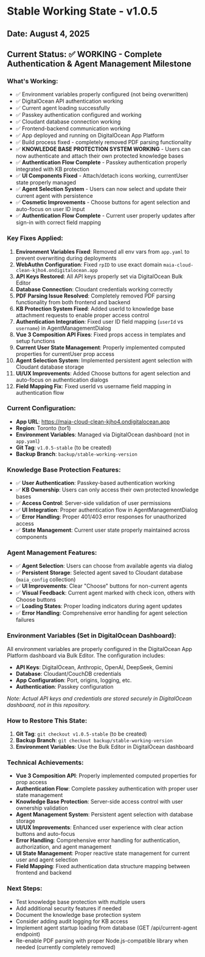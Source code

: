 # Stable Working State - v1.0.5

## Date: August 4, 2025

## Current Status: ✅ WORKING - Complete Authentication & Agent Management Milestone

### What's Working:
- ✅ Environment variables properly configured (not being overwritten)
- ✅ DigitalOcean API authentication working
- ✅ Current agent loading successfully
- ✅ Passkey authentication configured and working
- ✅ Cloudant database connection working
- ✅ Frontend-backend communication working
- ✅ App deployed and running on DigitalOcean App Platform
- ✅ Build process fixed - completely removed PDF parsing functionality
- ✅ **KNOWLEDGE BASE PROTECTION SYSTEM WORKING** - Users can now authenticate and attach their own protected knowledge bases
- ✅ **Authentication Flow Complete** - Passkey authentication properly integrated with KB protection
- ✅ **UI Components Fixed** - Attach/detach icons working, currentUser state properly managed
- ✅ **Agent Selection System** - Users can now select and update their current agent with persistence
- ✅ **Cosmetic Improvements** - Choose buttons for agent selection and auto-focus on user ID input
- ✅ **Authentication Flow Complete** - Current user properly updates after sign-in with correct field mapping

### Key Fixes Applied:
1. **Environment Variables Fixed**: Removed all env vars from `app.yaml` to prevent overwriting during deployments
2. **WebAuthn Configuration**: Fixed `rpID` to use exact domain `maia-cloud-clean-kjho4.ondigitalocean.app`
3. **API Keys Restored**: All API keys properly set via DigitalOcean Bulk Editor
4. **Database Connection**: Cloudant credentials working correctly
5. **PDF Parsing Issue Resolved**: Completely removed PDF parsing functionality from both frontend and backend
6. **KB Protection System Fixed**: Added userId to knowledge base attachment requests to enable proper access control
7. **Authentication Integration**: Fixed user ID field mapping (`userId` vs `username`) in AgentManagementDialog
8. **Vue 3 Composition API Fixes**: Fixed props access in templates and setup functions
9. **Current User State Management**: Properly implemented computed properties for currentUser prop access
10. **Agent Selection System**: Implemented persistent agent selection with Cloudant database storage
11. **UI/UX Improvements**: Added Choose buttons for agent selection and auto-focus on authentication dialogs
12. **Field Mapping Fix**: Fixed userId vs username field mapping in authentication flow

### Current Configuration:
- **App URL**: https://maia-cloud-clean-kjho4.ondigitalocean.app
- **Region**: Toronto (tor1)
- **Environment Variables**: Managed via DigitalOcean dashboard (not in `app.yaml`)
- **Git Tag**: `v1.0.5-stable` (to be created)
- **Backup Branch**: `backup/stable-working-version`

### Knowledge Base Protection Features:
- ✅ **User Authentication**: Passkey-based authentication working
- ✅ **KB Ownership**: Users can only access their own protected knowledge bases
- ✅ **Access Control**: Server-side validation of user permissions
- ✅ **UI Integration**: Proper authentication flow in AgentManagementDialog
- ✅ **Error Handling**: Proper 401/403 error responses for unauthorized access
- ✅ **State Management**: Current user state properly maintained across components

### Agent Management Features:
- ✅ **Agent Selection**: Users can choose from available agents via dialog
- ✅ **Persistent Storage**: Selected agent saved to Cloudant database (`maia_config` collection)
- ✅ **UI Improvements**: Clear "Choose" buttons for non-current agents
- ✅ **Visual Feedback**: Current agent marked with check icon, others with Choose buttons
- ✅ **Loading States**: Proper loading indicators during agent updates
- ✅ **Error Handling**: Comprehensive error handling for agent selection failures

### Environment Variables (Set in DigitalOcean Dashboard):
All environment variables are properly configured in the DigitalOcean App Platform dashboard via Bulk Editor. The configuration includes:

- **API Keys**: DigitalOcean, Anthropic, OpenAI, DeepSeek, Gemini
- **Database**: Cloudant/CouchDB credentials
- **App Configuration**: Port, origins, logging, etc.
- **Authentication**: Passkey configuration

*Note: Actual API keys and credentials are stored securely in DigitalOcean dashboard, not in this repository.*

### How to Restore This State:
1. **Git Tag**: `git checkout v1.0.5-stable` (to be created)
2. **Backup Branch**: `git checkout backup/stable-working-version`
3. **Environment Variables**: Use the Bulk Editor in DigitalOcean dashboard

### Technical Achievements:
- **Vue 3 Composition API**: Properly implemented computed properties for prop access
- **Authentication Flow**: Complete passkey authentication with proper user state management
- **Knowledge Base Protection**: Server-side access control with user ownership validation
- **Agent Management System**: Persistent agent selection with database storage
- **UI/UX Improvements**: Enhanced user experience with clear action buttons and auto-focus
- **Error Handling**: Comprehensive error handling for authentication, authorization, and agent management
- **UI State Management**: Proper reactive state management for current user and agent selection
- **Field Mapping**: Fixed authentication data structure mapping between frontend and backend

### Next Steps:
- Test knowledge base protection with multiple users
- Add additional security features if needed
- Document the knowledge base protection system
- Consider adding audit logging for KB access
- Implement agent startup loading from database (GET /api/current-agent endpoint)
- Re-enable PDF parsing with proper Node.js-compatible library when needed (currently completely removed) 